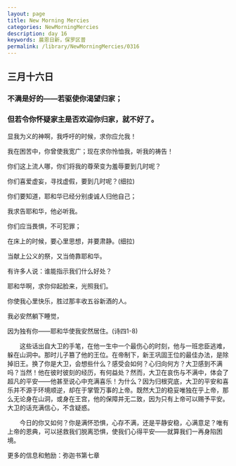 ```yaml
---
layout: page
title: New Morning Mercies
categories: NewMorningMercies
description: day 16
keywords: 晨恩日新，保罗区普
permalink: /library/NewMorningMercies/0316
---
```


## 三月十六日

### 不满是好的——若驱使你渴望归家；

### 但若令你怀疑家主是否欢迎你归家，就不好了。


显我为义的神啊，我呼吁的时候，求你应允我！

我在困苦中，你曾使我宽广；现在求你怜恤我，听我的祷告！

你们这上流人哪，你们将我的尊荣变为羞辱要到几时呢？

你们喜爱虚妄，寻找虚假，要到几时呢？(细拉)

你们要知道，耶和华已经分别虔诚人归他自己；

我求告耶和华，他必听我。

你们应当畏惧，不可犯罪；

在床上的时候，要心里思想，并要肃静。(细拉)

当献上公义的祭，又当倚靠耶和华。

有许多人说：谁能指示我们什么好处？

耶和华啊，求你仰起脸来，光照我们。

你使我心里快乐，胜过那丰收五谷新酒的人。

我必安然躺下睡觉，

因为独有你——耶和华使我安然居住。(诗四1-8)

&emsp;&emsp;这些话出自大卫的手笔，在他一生中一个最伤心的时刻，他与一班忠臣逃难，躲在山洞中。那时儿子篡了他的王位。在帝制下，新王巩固王位的最佳办法，是除掉旧王。换了你是大卫，会想些什么？感受会如何？心归向何方？大卫感到不满吗？当然！他在彼时彼刻的经历，有何益处？然而，大卫在哀伤与不满中，体会了超凡的平安——他甚至说心中充满喜乐！为什么？因为归根究底，大卫的平安和喜乐并不源于环境顺逆，却在于掌管万事的上帝。既然大卫的稳妥唯独在乎上帝，那么无论身在山洞，或身在王宫，他的保障并无二致，因为只有上帝可以赐予平安。大卫的话充满信心，不含疑惑。

&emsp;&emsp;今日的你又如何？你是满怀恐惧，心存不满，还是平静安稳，心满意足？唯有上帝的恩典，可以拯救我们脱离恐惧，使我们心得平安——就算我们一再身陷困境。

更多的信息和勉励：弥迦书第七章